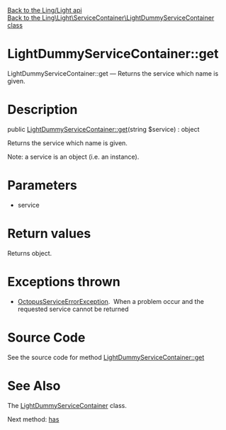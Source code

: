 [Back to the Ling/Light api](https://github.com/lingtalfi/Light/blob/master/doc/api/Ling/Light.md)<br>
[Back to the Ling\Light\ServiceContainer\LightDummyServiceContainer class](https://github.com/lingtalfi/Light/blob/master/doc/api/Ling/Light/ServiceContainer/LightDummyServiceContainer.md)


LightDummyServiceContainer::get
================



LightDummyServiceContainer::get — Returns the service which name is given.




Description
================


public [LightDummyServiceContainer::get](https://github.com/lingtalfi/Light/blob/master/doc/api/Ling/Light/ServiceContainer/LightDummyServiceContainer/get.md)(string $service) : object




Returns the service which name is given.

Note: a service is an object (i.e. an instance).




Parameters
================


- service

    


Return values
================

Returns object.


Exceptions thrown
================

- [OctopusServiceErrorException](https://github.com/lingtalfi/Octopus/blob/master/Exception/OctopusServiceErrorException.php).&nbsp;
When a problem occur and the requested service cannot be returned






Source Code
===========
See the source code for method [LightDummyServiceContainer::get](https://github.com/lingtalfi/Light/blob/master/ServiceContainer/LightDummyServiceContainer.php#L18-L21)


See Also
================

The [LightDummyServiceContainer](https://github.com/lingtalfi/Light/blob/master/doc/api/Ling/Light/ServiceContainer/LightDummyServiceContainer.md) class.

Next method: [has](https://github.com/lingtalfi/Light/blob/master/doc/api/Ling/Light/ServiceContainer/LightDummyServiceContainer/has.md)<br>

